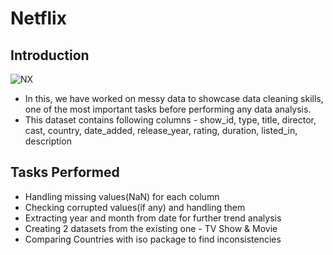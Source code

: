 # Netflix 

## Introduction
![NX](https://github.com/Kanikamittal99/Netflix_EDA_Vizualization_Python/assets/32505627/81328bd0-6199-4701-97f1-6006bc09bce3)

- In this, we have worked on messy data to showcase data cleaning skills, one of the most important tasks before performing any data analysis.
- This dataset contains following columns - show_id, type, title,	director, cast,	country,	date_added,	release_year,	rating,	duration,	listed_in,	description

## Tasks Performed 
- Handling missing values(NaN) for each column
- Checking corrupted values(if any) and handling them
- Extracting year and month from date for further trend analysis
- Creating 2 datasets from the existing one -  TV Show & Movie
- Comparing Countries with iso package to find inconsistencies
